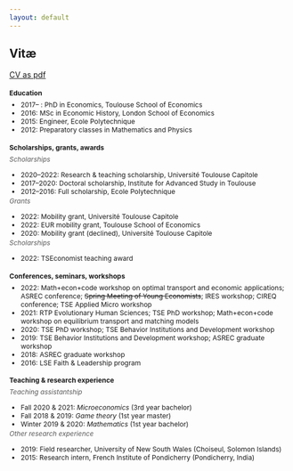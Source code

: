 ```yaml
---
layout: default
---
```


<style type="text/css">
h4 {
  font-size: 12px;
}
h6 {
  font-size: 12px;
  color:#595959;
  font-weight: 400;
}
ul {
  font-size: 12px;
}
h6 + ul {
  margin-top: -15px;
}
h4 + ul {
  margin-top: -10px;
}
h4 + h6 {
  margin-top: -10px;
}
ul + h6 {
  margin-top: -10px;
}
</style>


## Vitæ

[CV as pdf](/assets/images/CV_AJacquet.pdf)


#### Education

- 2017– : PhD in Economics, Toulouse School of Economics
- 2016: MSc in Economic History, London School of Economics
- 2015: Engineer, Ecole Polytechnique
- 2012: Preparatory classes in Mathematics and Physics


#### Scholarships, grants, awards

###### Scholarships
- 2020–2022: Research & teaching scholarship, Université Toulouse Capitole
- 2017–2020: Doctoral scholarship, Institute for Advanced Study in Toulouse
- 2012–2016: Full scholarship, Ecole Polytechnique

###### Grants
- 2022: Mobility grant, Université Toulouse Capitole
- 2022: EUR mobility grant, Toulouse School of Economics
- 2020: Mobility grant (declined), Université Toulouse Capitole

###### Scholarships
- 2022: TSEconomist teaching award

#### Conferences, seminars, workshops

- 2022: Math+econ+code workshop on optimal transport and economic applications; ASREC conference; <s>Spring Meeting of Young Economists</s>; IRES workshop; CIREQ conference; TSE Applied Micro workshop
- 2021: RTP Evolutionary Human Sciences; TSE PhD workshop; Math+econ+code workshop on equilibrium transport and matching models
- 2020: TSE PhD workshop; TSE Behavior Institutions and Development workshop
- 2019: TSE Behavior Institutions and Development workshop; ASREC graduate workshop
- 2018: ASREC graduate workshop
- 2016: LSE Faith & Leadership program


#### Teaching & research experience

###### Teaching assistantship
- Fall 2020 & 2021: *Microeconomics* (3rd year bachelor)
- Fall 2018 & 2019: *Game theory* (1st year master) 
- Winter 2019 & 2020: *Mathematics* (1st year bachelor)  

###### Other research experience
- 2019: Field researcher, University of New South Wales (Choiseul, Solomon Islands)
- 2015: Research intern, French Institute of Pondicherry (Pondicherry, India)

